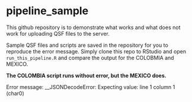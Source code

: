 # pipeline_sample

This github repository is to demonstrate what works and what does not work for uploading QSF files to the server. 

Sample QSF files and scripts are saved in the repository for you to reproduce the error message. 
Simply clone this repo to RStudio and open `run_this_pipeline.R` and compare the output for the COLOBMIA and MEXICO. 

**The COLOMBIA script runs without error, but the MEXICO does.**

Error message: __JSONDecodeError: Expecting value: line 1 column 1 (char0)

